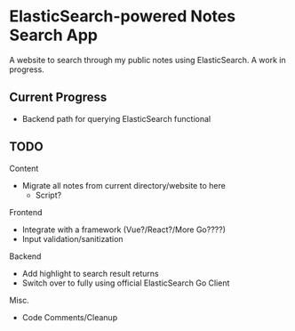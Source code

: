 # ElasticSearch-powered Notes Search App

A website to search through my public notes using ElasticSearch. A work in progress.

## Current Progress

- Backend path for querying ElasticSearch functional

## TODO

Content

- Migrate all notes from current directory/website to here
  - Script?

Frontend

- Integrate with a framework (Vue?/React?/More Go????)
- Input validation/sanitization

Backend

- Add highlight to search result returns
- Switch over to fully using official ElasticSearch Go Client

Misc.

- Code Comments/Cleanup
